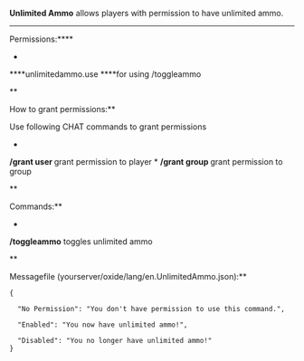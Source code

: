 **Unlimited Ammo** allows players with permission to have unlimited ammo.

****

Permissions:****


* 
****unlimitedammo.use ****for using /toggleammo


**

How to grant permissions:**

Use following CHAT commands to grant permissions


* 
**/grant user <player> <permission>** grant permission to player
* 
**/grant group <group> <permission>** grant permission to group


**

Commands:**


* 
**/toggleammo** toggles unlimited ammo


**

Messagefile (yourserver/oxide/lang/en.UnlimitedAmmo.json):**

````
{

  "No Permission": "You don't have permission to use this command.",

  "Enabled": "You now have unlimited ammo!",

  "Disabled": "You no longer have unlimited ammo!"
}
````